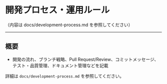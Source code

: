 # 開発プロセス・運用ルール

（内容は docs/development-process.md を参照してください）

---

## 概要
- 開発の流れ、ブランチ戦略、Pull Request/Review、コミットメッセージ、テスト・品質管理、ドキュメント管理などを記載

詳細は `docs/development-process.md` を参照してください。
